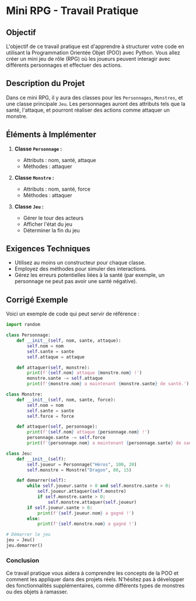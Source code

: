 # Mini RPG - Travail Pratique

## Objectif
L'objectif de ce travail pratique est d'apprendre à structurer votre code en utilisant la Programmation Orientée Objet (POO) avec Python. Vous allez créer un mini jeu de rôle (RPG) où les joueurs peuvent interagir avec différents personnages et effectuer des actions.

## Description du Projet
Dans ce mini RPG, il y aura des classes pour les `Personnages`, `Monstres`, et une classe principale `Jeu`. Les personnages auront des attributs tels que la santé, l'attaque, et pourront réaliser des actions comme attaquer un monstre.

## Éléments à Implémenter

1. **Classe `Personnage` :**
   - Attributs : nom, santé, attaque
   - Méthodes : attaquer

2. **Classe `Monstre` :**
   - Attributs : nom, santé, force
   - Méthodes : attaquer

3. **Classe `Jeu` :**
   - Gérer le tour des acteurs
   - Afficher l'état du jeu
   - Déterminer la fin du jeu

## Exigences Techniques
- Utilisez au moins un constructeur pour chaque classe.
- Employez des méthodes pour simuler des interactions.
- Gérez les erreurs potentielles liées à la santé (par exemple, un personnage ne peut pas avoir une santé négative).

## Corrigé Exemple
Voici un exemple de code qui peut servir de référence :

```python
import random

class Personnage:
    def __init__(self, nom, sante, attaque):
        self.nom = nom
        self.sante = sante
        self.attaque = attaque

    def attaquer(self, monstre):
        print(f'{self.nom} attaque {monstre.nom} !')
        monstre.sante -= self.attaque
        print(f'{monstre.nom} a maintenant {monstre.sante} de santé.')

class Monstre:
    def __init__(self, nom, sante, force):
        self.nom = nom
        self.sante = sante
        self.force = force

    def attaquer(self, personnage):
        print(f'{self.nom} attaque {personnage.nom} !')
        personnage.sante -= self.force
        print(f'{personnage.nom} a maintenant {personnage.sante} de santé.') 

class Jeu:
    def __init__(self):
        self.joueur = Personnage("Héros", 100, 20)
        self.monstre = Monstre("Dragon", 80, 15)

    def demarrer(self):
        while self.joueur.sante > 0 and self.monstre.sante > 0:
            self.joueur.attaquer(self.monstre)
            if self.monstre.sante > 0:
                self.monstre.attaquer(self.joueur)
        if self.joueur.sante > 0:
            print(f'{self.joueur.nom} a gagné !')
        else:
            print(f'{self.monstre.nom} a gagné !')

# Démarrer le jeu
jeu = Jeu()
jeu.demarrer()
```

### Conclusion
Ce travail pratique vous aidera à comprendre les concepts de la POO et comment les appliquer dans des projets réels. N'hésitez pas à développer des fonctionnalités supplémentaires, comme différents types de monstres ou des objets à ramasser.